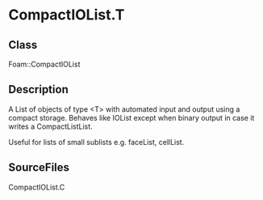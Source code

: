 # CompactIOList.T 
## Class
Foam::CompactIOList

## Description
A List of objects of type \<T\> with automated input and output using
a compact storage. Behaves like IOList except when binary output in
case it writes a CompactListList.

Useful for lists of small sublists e.g. faceList, cellList.

## SourceFiles
CompactIOList.C

